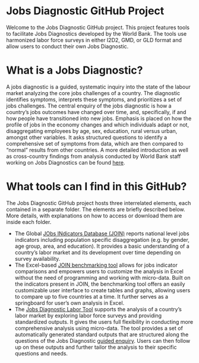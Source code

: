 # Jobs Diagnostic GitHub Project 
Welcome to the Jobs Diagnostic GitHub project. This project features tools to facilitate Jobs Diagnostics developed by the World Bank. The tools use harmonized labor force surveys in either I2D2, GMD, or GLD format and allow users to conduct their own Jobs Diagnostic.

# What is a Jobs Diagnostic? 
A jobs diagnostic is a guided, systematic inquiry into the state of the labour market analyzing the core jobs challenges of a country. The diagnostic identifies symptoms, interprets these symptoms, and prioritizes a set of jobs challenges. The central enquiry of the jobs diagnostic is how a country’s jobs outcomes have changed over time, and, specifically, if and how people have transitioned into new jobs. Emphasis is placed on how the profile of jobs in the economy changes and which individuals adapt or not, disaggregating employees by age, sex, education, rural versus urban, amongst other variables. It asks structured questions to identify a comprehensive set of symptoms from data, which are then compared to “normal” results from other countries. A more detailed introduction as well as cross-country findings from analysis conducted by World Bank staff working on Jobs Diagnostics can be found [here](https://openknowledge.worldbank.org/handle/10986/30594).

# What tools can I find in this GitHub? 
The Jobs Diagnostic GitHub project hosts three interrelated elements, each contained in a separate folder. The elements are briefly described below. More details, with explanations on how to access or download them are inside each folder.
- The Global [JObs INdicators Database (JOIN)](https://github.com/worldbank/Jobs-Diagnostic/tree/main/JObs-INdicators) reports national level jobs indicators including population specific disaggregation (e.g. by gender, age group, area, and education). It provides a basic understanding of a country’s labor market and its development over time depending on survey availability.
- The Excel-based [JOIN benchmarking tool](https://github.com/worldbank/Jobs-Diagnostic/tree/main/JObs-INdicators-Tool) allows for jobs indicator comparisons and empowers users to customize the analysis in Excel without the need of programming and working with micro-data. Built on the indicators present in JOIN, the benchmarking tool offers an easily customizable user interface to create tables and graphs, allowing users to compare up to five countries at a time. It further serves as a springboard for user’s own analysis in Excel.
- The [Jobs Diagnostic Labor Tool](https://github.com/worldbank/Jobs-Diagnostic/tree/main/Labor-Tool) supports the analysis of a country’s labor market by exploring labor force surveys and providing standardized outputs. It gives the users full flexibility in conducting more comprehensive analysis using micro-data. The tool provides a set of automatically generated standard outputs that are structured along the questions of the Jobs Diagnostic [guided enquiry](https://openknowledge.worldbank.org/bitstream/handle/10986/33491/Theoretical-Underpinnings-of-Jobs-Diagnostics.pdf?sequence=1&isAllowed=y). Users can then follow up on these outputs and further tailor the analysis to their specific questions and needs. 
